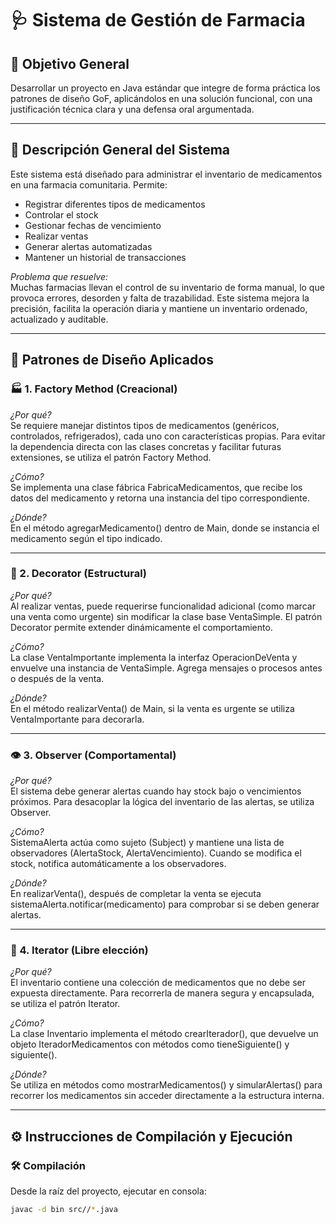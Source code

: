 # 🩺 Sistema de Gestión de Farmacia

## 🎯 Objetivo General  
Desarrollar un proyecto en Java estándar que integre de forma práctica los patrones de diseño GoF, aplicándolos en una solución funcional, con una justificación técnica clara y una defensa oral argumentada.

---

## 📝 Descripción General del Sistema  
Este sistema está diseñado para administrar el inventario de medicamentos en una farmacia comunitaria. Permite:

- Registrar diferentes tipos de medicamentos  
- Controlar el stock  
- Gestionar fechas de vencimiento  
- Realizar ventas  
- Generar alertas automatizadas  
- Mantener un historial de transacciones

*Problema que resuelve:*  
Muchas farmacias llevan el control de su inventario de forma manual, lo que provoca errores, desorden y falta de trazabilidad. Este sistema mejora la precisión, facilita la operación diaria y mantiene un inventario ordenado, actualizado y auditable.

---

## 🧩 Patrones de Diseño Aplicados

### 🏭 1. Factory Method (Creacional)
*¿Por qué?*  
Se requiere manejar distintos tipos de medicamentos (genéricos, controlados, refrigerados), cada uno con características propias. Para evitar la dependencia directa con las clases concretas y facilitar futuras extensiones, se utiliza el patrón Factory Method.

*¿Cómo?*  
Se implementa una clase fábrica FabricaMedicamentos, que recibe los datos del medicamento y retorna una instancia del tipo correspondiente.

*¿Dónde?*  
En el método agregarMedicamento() dentro de Main, donde se instancia el medicamento según el tipo indicado.

---

### 🎁 2. Decorator (Estructural)
*¿Por qué?*  
Al realizar ventas, puede requerirse funcionalidad adicional (como marcar una venta como urgente) sin modificar la clase base VentaSimple. El patrón Decorator permite extender dinámicamente el comportamiento.

*¿Cómo?*  
La clase VentaImportante implementa la interfaz OperacionDeVenta y envuelve una instancia de VentaSimple. Agrega mensajes o procesos antes o después de la venta.

*¿Dónde?*  
En el método realizarVenta() de Main, si la venta es urgente se utiliza VentaImportante para decorarla.

---

### 👁 3. Observer (Comportamental)
*¿Por qué?*  
El sistema debe generar alertas cuando hay stock bajo o vencimientos próximos. Para desacoplar la lógica del inventario de las alertas, se utiliza Observer.

*¿Cómo?*  
SistemaAlerta actúa como sujeto (Subject) y mantiene una lista de observadores (AlertaStock, AlertaVencimiento). Cuando se modifica el stock, notifica automáticamente a los observadores.

*¿Dónde?*  
En realizarVenta(), después de completar la venta se ejecuta sistemaAlerta.notificar(medicamento) para comprobar si se deben generar alertas.

---

### 🔄 4. Iterator (Libre elección)
*¿Por qué?*  
El inventario contiene una colección de medicamentos que no debe ser expuesta directamente. Para recorrerla de manera segura y encapsulada, se utiliza el patrón Iterator.

*¿Cómo?*  
La clase Inventario implementa el método crearIterador(), que devuelve un objeto IteradorMedicamentos con métodos como tieneSiguiente() y siguiente().

*¿Dónde?*  
Se utiliza en métodos como mostrarMedicamentos() y simularAlertas() para recorrer los medicamentos sin acceder directamente a la estructura interna.

---

## ⚙ Instrucciones de Compilación y Ejecución

### 🛠 Compilación  
Desde la raíz del proyecto, ejecutar en consola:

```bash
javac -d bin src//*.java

























